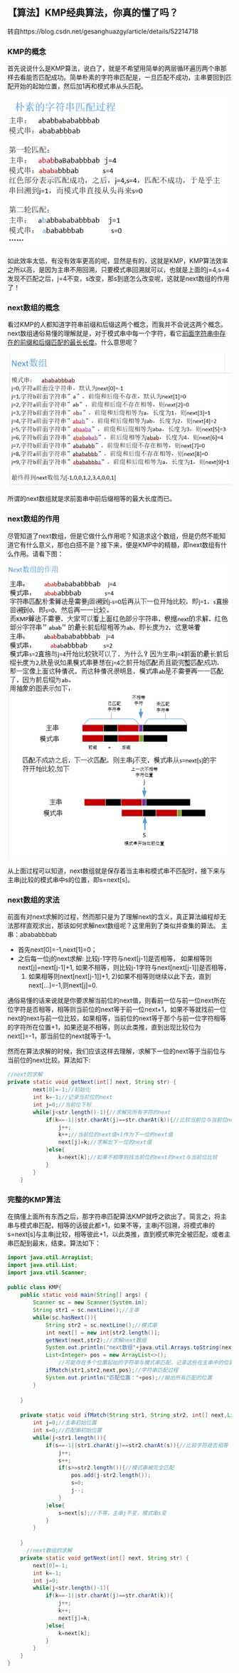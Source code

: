 ## 【算法】KMP经典算法，你真的懂了吗？

转自https://blog.csdn.net/gesanghuazgy/article/details/52214718

### KMP的概念

首先说说什么是KMP算法，说白了，就是不希望用简单的两层循环遍历两个串那样去看能否匹配成功。简单朴素的字符串匹配是，一旦匹配不成功，主串要回到匹配开始的起始位置，然后加1再和模式串从头匹配。 

![](../img/kmp1.png)

如此效率太低，有没有效率更高的呢，显然是有的，这就是KMP，KMP算法效率之所以高，是因为主串不用回溯，只要模式串回溯就可以，也就是上面的j=4,s=4发现不匹配之后，j=4不变，s改变，那s到底怎么改变呢，这就是next数组的作用了！

### next数组的概念

看过KMP的人都知道字符串前缀和后缀这两个概念，而我并不会说这两个概念。next数组通俗易懂的理解就是，对于模式串中每一个字符，看它<u>前面字符串中存在的前缀和后缀匹配的最长长度</u>。什么意思呢？ 

![](../img/kmp2.png)

所谓的next数组就是求前面串中前后缀相等的最大长度而已。

### next数组的作用

尽管知道了next数组，但是它做什么作用呢？知道求这个数组，但是仍然不能知道它有什么意义，那也白搭不是？接下来，便是KMP中的精髓，即next数组有什么作用。请看下图： 

![](../img/kmp3.png)

从上面过程可以知道，next数组就是保存着当主串和模式串不匹配时，接下来与主串j比较的模式串中s的位置，即s=next[s]。

### next数组的求法

前面有对next求解的过程，然而那只是为了理解next的含义，真正算法编程却无法那样直观求出，那该如何求解next数组呢？这里用到了类似并查集的算法。 
主串：abababbbab

- 首先next[0]=-1,next[1]=0；
- 之后每一位j的next求解: 
  比较j-1字符与next[j-1]是否相等， 
  如果相等则next[j]=next[j-1]+1, 
  如果不相等，则比较j-1字符与next[next[j-1]]是否相等， 
     1) 如果相等则next[next[j-1]]+1, 
     2)如果不相等则继续以此下去，直到next[…]=-1,则next[j]=0.

通俗易懂的话来说就是你要求解当前位的next值，则看前一位与前一位next所在位字符是否相等，相等则当前位的next等于前一位next+1，如果不等就找前一位next的next与前一位比较，如果相等，当前位的next等于那个与前一位字符相等的字符所在位置+1，如果还是不相等，则以此类推，直到出现比较位为next[]=-1，那当前位的next就等于-1。


然而在算法求解的时候，我们应该这样去理解，求解下一位的next等于当前位与当前位的next比较。算法如下:

```java
//next的求解
private static void getNext(int[] next, String str) {
        next[0]=-1;//初始化
        int k=-1;//记录当前位的next
        int j=0;//当前位下标
        while(j<str.length()-1){//求解完所有字符的next
            if(k==-1||str.charAt(j)==str.charAt(k)){//比较当前位与当前位next字符是否相等
                j++;
                k++;//当前位的next值+1作为下一位的next值
                next[j]=k;//求解出下一位的next值
            }else{
                k=next[k];//如果不相等则找当前位的next的next与当前位比较
            }
        }
    }
```

### 完整的KMP算法

在搞懂上面所有东西之后，那字符串匹配算法KMP就呼之欲出了。简言之，将主串与模式串匹配，相等的话彼此都+1，如果不等，主串j不回溯，将模式串的s=next[s]与主串j比较，相等彼此+1，以此类推，直到模式串完全被匹配，或者主串匹配到最末，结束。算法如下：

```java
import java.util.ArrayList;
import java.util.List;
import java.util.Scanner;

public class KMP{
    public static void main(String[] args) {
        Scanner sc = new Scanner(System.in);
        String str1 = sc.nextLine();//主串
        while(sc.hasNext()){
            String str2 = sc.nextLine();//模式串
            int next[] = new int[str2.length()];
            getNext(next,str2);//求解next数组
            System.out.println("next数组"+java.util.Arrays.toString(next));
            List<Integer> pos = new ArrayList<>();
          		//可能存在多个位置起始的字符串与模式串匹配，记录这些在主串中的位置
            ifMatch(str1,str2,next,pos);//字符串匹配过程
            System.out.println("匹配位置："+pos);//输出所有匹配的位置
        }

    }

    private static void ifMatch(String str1, String str2, int[] next,List<Integer> pos){
        int j=0;//主串初始位置
        int s=0;//匹配串初始位置
        while(j<str1.length()){
            if(s==-1||str1.charAt(j)==str2.charAt(s)){//比较字符是否相等
                j++;
                s++;
                if(s>=str2.length()){//模式串被完全匹配
                    pos.add(j-str2.length());
                    s=0;
                    j--;
                }
            }else{
                s=next[s];//不等，主串j不变，模式串s变
            }
        }

    }
      //next数组的求解
    private static void getNext(int[] next, String str) {
        next[0]=-1;
        int k=-1;
        int j=0;
        while(j<str.length()-1){
            if(k==-1||str.charAt(j)==str.charAt(k)){
                j++;
                k++;
                next[j]=k;
            }else{
                k=next[k];
            }
        }
    }
}
```